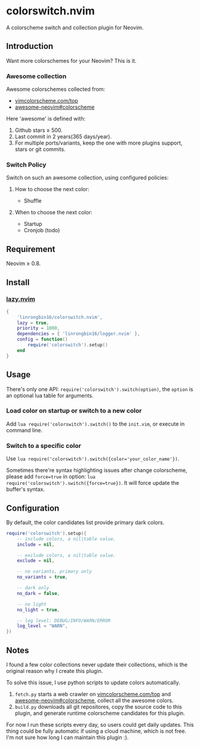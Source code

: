 # colorswitch.nvim

A colorscheme switch and collection plugin for Neovim.

## Introduction

Want more colorschemes for your Neovim? This is it.

### Awesome collection

Awesome colorschemes collected from:

- [vimcolorscheme.com/top](https://vimcolorschemes.com/top)
- [awesome-neovim#colorscheme](https://www.trackawesomelist.com/rockerBOO/awesome-neovim/readme/#colorscheme)

Here 'awesome' is defined with:

1. Github stars &ge; 500.
2. Last commit in 2 years(365 days/year).
3. For multiple ports/variants, keep the one with more plugins support, stars or
   git commits.

### Switch Policy

Switch on such an awesome collection, using configured policies:

1. How to choose the next color:

   - Shuffle

2. When to choose the next color:
   - Startup
   - Cronjob (todo)

## Requirement

Neovim &ge; 0.8.

## Install

### [lazy.nvim](https://github.com/folke/lazy.nvim)

```lua
{
    'linrongbin16/colorswitch.nvim',
    lazy = true,
    priority = 1000,
    dependencies = { 'linrongbin16/logger.nvim' },
    config = function()
        require('colorswitch').setup()
    end
}
```

## Usage

There's only one API: `require('colorswitch').switch(option)`, the `option` is
an optional lua table for arguments.

### Load color on startup or switch to a new color

Add `lua require('colorswitch').switch()` to the `init.vim`, or execute in
command line.

### Switch to a specific color

Use `lua require('colorswitch').switch({color='your_color_name'})`.

Sometimes there're syntax highlighting issues after change colorscheme, please
add `force=true` in option: `lua require('colorswitch').switch({force=true})`.
It will force update the buffer's syntax.

## Configuration

By default, the color candidates list provide primary dark colors.

```lua
require('colorswitch').setup({
    -- include colors, a nil|table value.
    include = nil,

    -- exclude colors, a nil|table value.
    exclude = nil,

    -- no variants, primary only
    no_variants = true,

    -- dark only
    no_dark = false,

    -- no light
    no_light = true,

    -- log level: DEBUG/INFO/WARN/ERROR
    log_level = "WARN",
})
```

## Notes

I found a few color collections never update their collections, which is the
original reason why I create this plugin.

To solve this issue, I use python scripts to update colors automatically.

1. `fetch.py` starts a web crawler on [vimcolorscheme.com/top](https://vimcolorschemes.com/top)
   and [awesome-neovim#colorscheme](https://www.trackawesomelist.com/rockerBOO/awesome-neovim/readme/#colorscheme),
   collect all the awesome colors.
2. `build.py` downloads all git repositores, copy the source code to this plugin,
   and generate runtime colorscheme candidates for this plugin.

For now I run these scripts every day, so users could get daily updates.
This thing could be fully automatic if using a cloud machine, which is not free.
I'm not sure how long I can maintain this plugin :).
